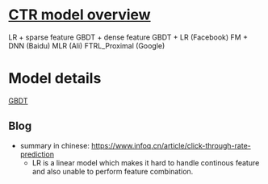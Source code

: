 # [CTR model overview](https://cloud.tencent.com/developer/article/1005416)
LR + sparse feature 
GBDT + dense feature
GBDT + LR (Facebook)
FM + DNN (Baidu)
MLR (Ali)
FTRL_Proximal (Google)

# Model details
[GBDT](https://cloud.tencent.com/developer/article/1005611)

## Blog
- summary in chinese: https://www.infoq.cn/article/click-through-rate-prediction
	- LR is a linear model which makes it hard to handle continous feature and also unable to perform feature combination.

